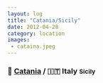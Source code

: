 ```yaml
---
layout: log
title: "Catania/Sicily"
date: 2012-04-28
category: location
images:
 - cataina.jpeg
---
```


### 📍 [Catania](https://maps.app.goo.gl/gRZUyxU3bmA6QfdU8) / 🇮🇹 Italy <small class="superscript">Sicily</small>
